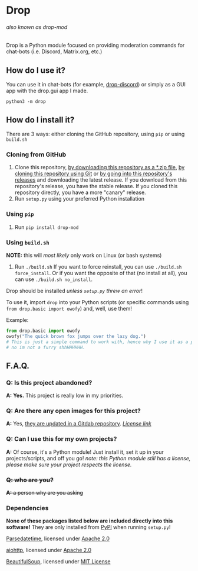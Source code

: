 # Drop
###### *also known as drop-mod*
Drop is a Python module focused on providing moderation commands for chat-bots (i.e. Discord, Matrix.org, etc.)
## How do I use it?
You can use it in chat-bots (for example, [drop-discord](https://github.com/AtlasC0R3/drop-discord/))
or simply as a GUI app with the drop\.gui app I made.

`python3 -m drop`

## How do I install it?
There are 3 ways: either cloning the GitHub repository, using `pip` or using `build.sh`
### Cloning from GitHub
1. Clone this repository, [by downloading this repository as a \*.zip file](https://github.com/AtlasC0R3/drop-mod/archive/main.zip), [by cloning this repository using Git](https://github.com/AtlasC0R3/drop-mod.git) or [by going into this repository's releases](https://github.com/AtlasC0R3/drop-mod/releases) and downloading the latest release. If you download from this repository's release, you have the stable release. If you cloned this repository directly, you have a more "canary" release.
2. Run `setup.py` using your preferred Python installation
### Using `pip`
1. Run `pip install drop-mod`
### Using `build.sh`
**NOTE:** this will *most likely* only work on Linux (or bash systems)
1. Run `./build.sh`
If you want to force reinstall, you can use `./build.sh force_install`.
Or if you want the opposite of that (no install at all), you can use `./build.sh no_install`.

Drop should be installed *unless `setup.py` threw an error*!

To use it, import `drop` into your Python scripts (or specific commands using `from drop.basic import owofy`) and, well, use them!

Example:
```python
from drop.basic import owofy
owofy("The quick brown fox jumps over the lazy dog.")
# This is just a simple command to work with, hence why I use it as a prime example.
# no im not a furry shhHHHHHH.
```

## F.A.Q.
### Q: Is this project abandoned?
**A:** **Yes.** This project is really low in my priorities.

### Q: Are there any open images for this project?
**A:** Yes, [they are updated in a Gitdab repository](https://gitdab.com/atlas_core/drop-misc/src/branch/master/images). *[License link](https://gitdab.com/atlas_core/drop-misc/src/branch/master/images/license.txt)*
### Q: Can I use this for my own projects?
**A:** Of course, it's a Python module! Just install it, set it up in your projects/scripts, and off you go! *note: this Python module still has a license, please make sure your project respects the license.*
### ~~Q: who are you?~~
~~**A:** a person why are you asking~~

### Dependencies
**None of these packages listed below are included directly into this software!** They are only installed from [PyPI](https://pypi.org/) when running `setup.py`!

[Parsedatetime](https://github.com/bear/parsedatetime/), licensed under [Apache 2.0](https://github.com/bear/parsedatetime/blob/master/LICENSE.txt)

[aiohttp](https://github.com/aio-libs/aiohttp/), licensed under [Apache 2.0](https://github.com/aio-libs/aiohttp/blob/master/LICENSE.txt)

[BeautifulSoup](https://www.crummy.com/software/BeautifulSoup/), licensed under [MIT License](https://mit-license.org/)
